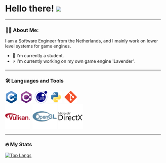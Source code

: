 <div id="header">
	<h1>
		Hello there! 
		<img src="https://media.giphy.com/media/hvRJCLFzcasrR4ia7z/giphy.gif" width="30px"/>
	</h1>
</div>

---

### 👨‍💻 About Me:
I am a Software Engineer from the Netherlands, and I mainly work on lower level systems for game engines.

- 💼 I'm currently a student.
- ⚡ I'm currently working on my own game engine 'Lavender'.

--- 

### 🛠️ Languages and Tools
<div>
	<img src="https://github.com/devicons/devicon/blob/master/icons/cplusplus/cplusplus-original.svg" title="C++" alt="C++" width="40" height="40"/>&nbsp;
	<img src="https://github.com/devicons/devicon/blob/master/icons/csharp/csharp-original.svg" title="C#" alt="C#" width="40" height="40"/>&nbsp;
	<img src="https://github.com/devicons/devicon/blob/master/icons/lua/lua-plain.svg" title="Lua" alt="Lua" width="40" height="40"/>&nbsp;
	<img src="https://github.com/devicons/devicon/blob/master/icons/python/python-original.svg" title="Python" alt="Python" width="40" height="40"/>&nbsp;
	<img src="https://github.com/devicons/devicon/blob/master/icons/git/git-original.svg" title="Git" alt="Git" width="40" height="40"/>
</div>

<div>
	<img src="https://github.com/Ggjorven/Ggjorven/blob/main/icons/vulkan/vulkan-original.svg" title="Vulkan" alt="C++" width="80" height="80"/>&nbsp;
	<img src="https://github.com/devicons/devicon/blob/master/icons/opengl/opengl-original.svg" title="OpenGL" alt="OpenGL" width="80" height="80"/>
	<img src="https://raw.githubusercontent.com/Ggjorven/Ggjorven/master/icons/directx/directx-small.svg" title="DirectX 12" alt="DirectX 12" width="80" height="80"/>
</div>

---
### 🔥 My Stats
[![Top Langs](https://github-readme-stats.vercel.app/api/top-langs/?username=ggjorven&show_icons=true&theme=dark)](https://github.com/anuraghazra/github-readme-stats)
